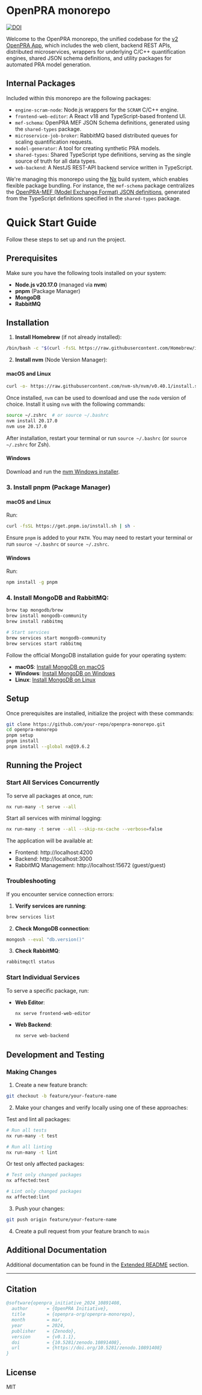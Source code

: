 # OpenPRA monorepo

<a href="https://doi.org/10.5281/zenodo.10891407"><img src="https://zenodo.org/badge/DOI/10.5281/zenodo.10891407.svg" alt="DOI"></a>

Welcome to the OpenPRA monorepo, the unified codebase for the [v2 OpenPRA App](https://v2.app.openpra.org/), which
includes the web client, backend REST APIs, distributed microservices, wrappers for underlying C/C++ quantification
engines, shared JSON schema definitions, and utility packages for automated PRA model generation.

## Internal Packages

Included within this monorepo are the following packages:

- `engine-scram-node`: Node.js wrappers for the `SCRAM` C/C++ engine.
- `frontend-web-editor`: A React v18 and TypeScript-based frontend UI.
- `mef-schema`: OpenPRA MEF JSON Schema definitions, generated using the `shared-types` package.
- `microservice-job-broker`: RabbitMQ based distributed queues for scaling quantification requests.
- `model-generator`: A tool for creating synthetic PRA models.
- `shared-types`: Shared TypeScript type definitions, serving as the single source of truth for all data types.
- `web-backend`: A NestJS REST-API backend service written in TypeScript.

We're managing this monorepo using the [Nx](https://nx.dev) build system, which enables flexible package bundling. For
instance, the `mef-schema` package centralizes the
[OpenPRA-MEF (Model Exchange Format) JSON definitions](https://docs.openpra.org/en/model-exchange-formats), generated
from the TypeScript definitions specified in the `shared-types` package.


# Quick Start Guide

Follow these steps to set up and run the project.

## Prerequisites

Make sure you have the following tools installed on your system:

- **Node.js v20.17.0** (managed via **nvm**)
- **pnpm** (Package Manager)
- **MongoDB**
- **RabbitMQ**

## Installation

1. **Install Homebrew** (if not already installed):
```bash
/bin/bash -c "$(curl -fsSL https://raw.githubusercontent.com/Homebrew/install/HEAD/install.sh)"
```

2. **Install nvm** (Node Version Manager):

#### macOS and Linux

```bash
curl -o- https://raw.githubusercontent.com/nvm-sh/nvm/v0.40.1/install.sh | bash
```

Once installed, `nvm` can be used to download and use the `node` version of choice. Install it using `nvm` with the
following commands:

```bash
source ~/.zshrc  # or source ~/.bashrc
nvm install 20.17.0
nvm use 20.17.0
```

After installation, restart your terminal or run `source ~/.bashrc` (or `source ~/.zshrc` for Zsh).

#### Windows

Download and run the [nvm Windows installer](https://github.com/coreybutler/nvm-windows/releases/latest/download/nvm-setup.zip).


### 3. Install **pnpm** (Package Manager)

#### macOS and Linux

Run:

```bash
curl -fsSL https://get.pnpm.io/install.sh | sh -
```

Ensure `pnpm` is added to your `PATH`. You may need to restart your terminal or run `source ~/.bashrc` or `source ~/.zshrc`.

#### Windows

Run:

```bash
npm install -g pnpm
```

### 4. **Install MongoDB and RabbitMQ**:

```bash
brew tap mongodb/brew
brew install mongodb-community
brew install rabbitmq

# Start services
brew services start mongodb-community
brew services start rabbitmq
```

Follow the official MongoDB installation guide for your operating system:

- **macOS**: [Install MongoDB on macOS](https://docs.mongodb.com/manual/tutorial/install-mongodb-on-os-x/)
- **Windows**: [Install MongoDB on Windows](https://docs.mongodb.com/manual/tutorial/install-mongodb-on-windows/)
- **Linux**: [Install MongoDB on Linux](https://docs.mongodb.com/manual/administration/install-on-linux/)

## Setup

Once prerequisites are installed, initialize the project with these commands:

```bash
git clone https://github.com/your-repo/openpra-monorepo.git
cd openpra-monorepo
pnpm setup
pnpm install
pnpm install --global nx@19.6.2
```

## Running the Project

### Start All Services Concurrently

To serve all packages at once, run:

```bash
nx run-many -t serve --all
```

Start all services with minimal logging:
```bash
nx run-many -t serve --all --skip-nx-cache --verbose=false
```

The application will be available at:
- Frontend: http://localhost:4200
- Backend: http://localhost:3000
- RabbitMQ Management: http://localhost:15672 (guest/guest)


### Troubleshooting

If you encounter service connection errors:

1. **Verify services are running**:
```bash
brew services list
```

2. **Check MongoDB connection**:
```bash
mongosh --eval "db.version()"
```

3. **Check RabbitMQ**:
```bash
rabbitmqctl status
```

### Start Individual Services

To serve a specific package, run:

- **Web Editor**:

  ```bash
  nx serve frontend-web-editor
  ```

- **Web Backend**:

  ```bash
  nx serve web-backend
  ```

## Development and Testing

### Making Changes

1. Create a new feature branch:
```bash
git checkout -b feature/your-feature-name
```

2. Make your changes and verify locally using one of these approaches:

Test and lint all packages:
```bash
# Run all tests
nx run-many -t test

# Run all linting
nx run-many -t lint
```

Or test only affected packages:
```bash
# Test only changed packages
nx affected:test

# Lint only changed packages
nx affected:lint
```

3. Push your changes:
```bash
git push origin feature/your-feature-name
```

4. Create a pull request from your feature branch to `main`

## Additional Documentation

Additional documentation can be found in the [Extended README](README/README.md)
section.

---

## Citation
```bibtex
@software{openpra_initiative_2024_10891408,
  author       = {OpenPRA Initiative},
  title        = {openpra-org/openpra-monorepo},
  month        = mar,
  year         = 2024,
  publisher    = {Zenodo},
  version      = {v0.1.1},
  doi          = {10.5281/zenodo.10891408},
  url          = {https://doi.org/10.5281/zenodo.10891408}
}
```
## License

MIT
